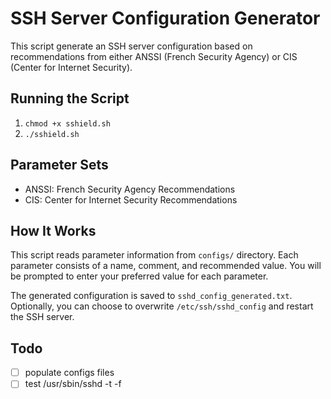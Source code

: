 # SSH Server Configuration Generator

This script generate an SSH server configuration based on recommendations from either ANSSI (French Security Agency) or CIS (Center for Internet Security).

## Running the Script

1. `chmod +x sshield.sh`
2. `./sshield.sh`

## Parameter Sets

- ANSSI: French Security Agency Recommendations
- CIS: Center for Internet Security Recommendations

## How It Works

This script reads parameter information from `configs/` directory.
Each parameter consists of a name, comment, and recommended value.
You will be prompted to enter your preferred value for each parameter.

The generated configuration is saved to `sshd_config_generated.txt`.
Optionally, you can choose to overwrite `/etc/ssh/sshd_config` and restart the SSH server.

## Todo

- [ ] populate configs files
- [ ] test /usr/sbin/sshd -t -f
